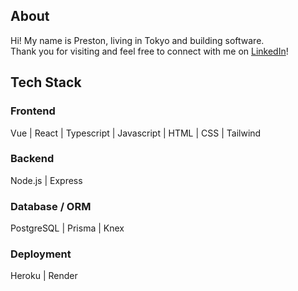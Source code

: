 ## About
Hi! My name is Preston, living in Tokyo and building software. </br>
Thank you for visiting and feel free to connect with me on [LinkedIn](https://www.linkedin.com/in/preston-boardman-8210a671/)!

## Tech Stack

### Frontend
Vue | React | Typescript | Javascript | HTML | CSS | Tailwind

### Backend 
Node.js | Express

### Database / ORM
PostgreSQL | Prisma | Knex

### Deployment
Heroku | Render

